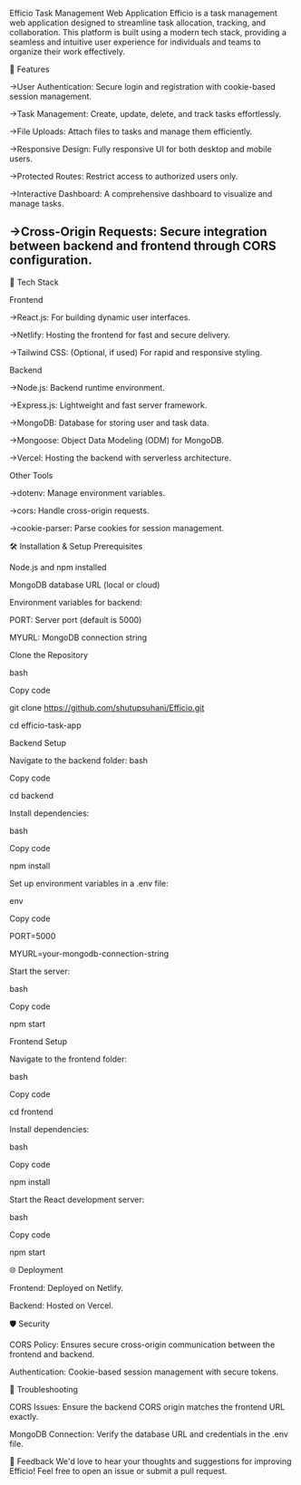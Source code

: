 Efficio Task Management Web Application
Efficio is a task management web application designed to streamline task allocation, tracking, and collaboration. This platform is built using a modern tech stack, providing a seamless and intuitive user experience for individuals and teams to organize their work effectively.

🌟 Features

->User Authentication: Secure login and registration with cookie-based session management.

->Task Management: Create, update, delete, and track tasks effortlessly.

->File Uploads: Attach files to tasks and manage them efficiently.

->Responsive Design: Fully responsive UI for both desktop and mobile users.

->Protected Routes: Restrict access to authorized users only.

->Interactive Dashboard: A comprehensive dashboard to visualize and manage tasks.

->Cross-Origin Requests: Secure integration between backend and frontend through CORS configuration.
---

🚀 Tech Stack

Frontend

->React.js: For building dynamic user interfaces.

->Netlify: Hosting the frontend for fast and secure delivery.

->Tailwind CSS: (Optional, if used) For rapid and responsive styling.

Backend

->Node.js: Backend runtime environment.

->Express.js: Lightweight and fast server framework.

->MongoDB: Database for storing user and task data.

->Mongoose: Object Data Modeling (ODM) for MongoDB.

->Vercel: Hosting the backend with serverless architecture.

Other Tools

->dotenv: Manage environment variables.

->cors: Handle cross-origin requests.

->cookie-parser: Parse cookies for session management.


🛠️ Installation & Setup
Prerequisites

Node.js and npm installed

MongoDB database URL (local or cloud)

Environment variables for backend:

PORT: Server port (default is 5000)

MYURL: MongoDB connection string

Clone the Repository

bash

Copy code

git clone https://github.com/shutupsuhani/Efficio.git

cd efficio-task-app

Backend Setup

Navigate to the backend folder:
bash

Copy code

cd backend

Install dependencies:

bash

Copy code

npm install

Set up environment variables in a .env file:

env

Copy code

PORT=5000

MYURL=your-mongodb-connection-string

Start the server:

bash

Copy code

npm start

Frontend Setup

Navigate to the frontend folder:

bash

Copy code

cd frontend

Install dependencies:

bash

Copy code

npm install

Start the React development server:

bash

Copy code

npm start

🌐 Deployment

Frontend: Deployed on Netlify.

Backend: Hosted on Vercel.

🛡️ Security

CORS Policy: Ensures secure cross-origin communication between the frontend and backend.

Authentication: Cookie-based session management with secure tokens.

🐞 Troubleshooting

CORS Issues: Ensure the backend CORS origin matches the frontend URL exactly.

MongoDB Connection: Verify the database URL and credentials in the .env file.

💬 Feedback
We'd love to hear your thoughts and suggestions for improving Efficio! Feel free to open an issue or submit a pull request.

